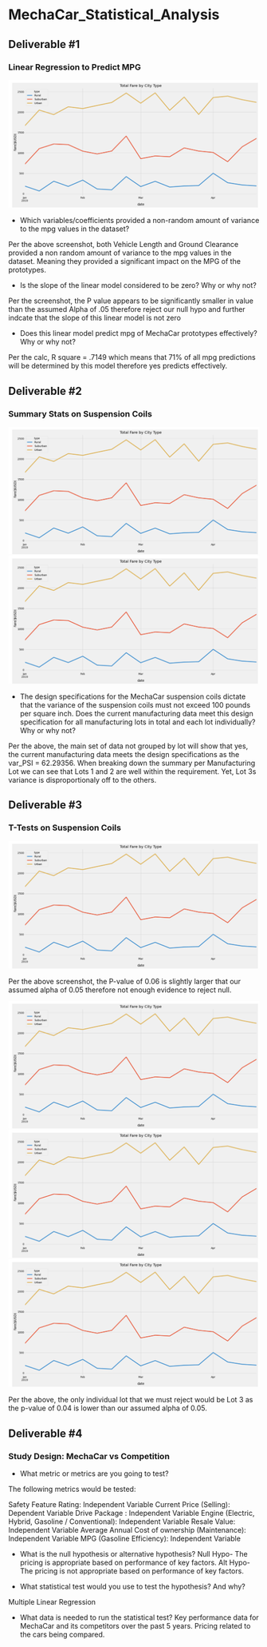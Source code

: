 # MechaCar_Statistical_Analysis

## Deliverable #1
### Linear Regression to Predict MPG

![name-of-you-image](https://github.com/Nimamotiee/PyBer_Analysis/blob/main/analysis/deliverable%202%20chart.png)

* Which variables/coefficients provided a non-random amount of variance to the mpg values in the dataset?

Per the above screenshot, both Vehicle Length and Ground Clearance provided a non random amount of variance to the mpg values in the dataset. Meaning they provided a significant impact on the MPG of the prototypes.

* Is the slope of the linear model considered to be zero? Why or why not?
 
Per the screenshot, the P value appears to be significantly smaller in value than the assumed Alpha of .05 therefore reject our null hypo and further indcate that the slope of this linear model is not zero

* Does this linear model predict mpg of MechaCar prototypes effectively? Why or why not?

Per the calc, R square = .7149 which means that 71% of all mpg predictions will be determined by this model therefore yes predicts effectively.




## Deliverable #2
### Summary Stats on Suspension Coils
![name-of-you-image](https://github.com/Nimamotiee/PyBer_Analysis/blob/main/analysis/deliverable%202%20chart.png)
![name-of-you-image](https://github.com/Nimamotiee/PyBer_Analysis/blob/main/analysis/deliverable%202%20chart.png)

* The design specifications for the MechaCar suspension coils dictate that the variance of the suspension coils must not exceed 100 pounds per square inch. Does the current manufacturing data meet this design specification for all manufacturing lots in total and each lot individually? Why or why not?

Per the above, the main set of data not grouped by lot will show that yes, the current manufacturing data meets the design specifications as the var_PSI = 62.29356.
When breaking down the summary per Manufacturing Lot we can see that Lots 1 and 2 are well within the requirement. Yet, Lot 3s variance is disproportionaly off to the others.


## Deliverable #3
### T-Tests on Suspension Coils
![name-of-you-image](https://github.com/Nimamotiee/PyBer_Analysis/blob/main/analysis/deliverable%202%20chart.png)

Per the above screenshot, the P-value of 0.06 is slightly larger that our assumed alpha of 0.05 therefore not enough evidence to reject null. 

![name-of-you-image](https://github.com/Nimamotiee/PyBer_Analysis/blob/main/analysis/deliverable%202%20chart.png)
![name-of-you-image](https://github.com/Nimamotiee/PyBer_Analysis/blob/main/analysis/deliverable%202%20chart.png)
![name-of-you-image](https://github.com/Nimamotiee/PyBer_Analysis/blob/main/analysis/deliverable%202%20chart.png)

Per the above, the only individual lot that we must reject would be Lot 3 as the p-value of 0.04 is lower than our assumed alpha of 0.05. 


## Deliverable #4
### Study Design: MechaCar vs Competition

* What metric or metrics are you going to test?

The following metrics would be tested: 

Safety Feature Rating: Independent Variable
Current Price (Selling): Dependent Variable
Drive Package : Independent Variable
Engine (Electric, Hybrid, Gasoline / Conventional): Independent Variable
Resale Value: Independent Variable
Average Annual Cost of ownership (Maintenance): Independent Variable
MPG (Gasoline Efficiency): Independent Variable

* What is the null hypothesis or alternative hypothesis?
Null Hypo- The pricing is appropriate based on performance of key factors.
Alt Hypo- The pricing is not appropriate based on performance of key factors.

* What statistical test would you use to test the hypothesis? And why?

Multiple Linear Regression 


* What data is needed to run the statistical test?
Key performance data for MechaCar and its competitors over the past 5 years.
Pricing related to the cars being compared.


